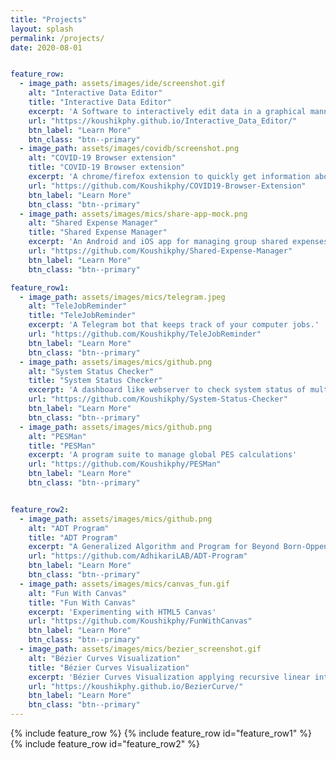 ```yaml
---
title: "Projects"
layout: splash
permalink: /projects/
date: 2020-08-01


feature_row:
  - image_path: assets/images/ide/screenshot.gif
    alt: "Interactive Data Editor"
    title: "Interactive Data Editor"
    excerpt: 'A Software to interactively edit data in a graphical manner.'
    url: "https://koushikphy.github.io/Interactive_Data_Editor/"
    btn_label: "Learn More"
    btn_class: "btn--primary"
  - image_path: assets/images/covidb/screenshot.png
    alt: "COVID-19 Browser extension"
    title: "COVID-19 Browser extension"
    excerpt: 'A chrome/firefox extension to quickly get information about Coronavirus disease'
    url: "https://github.com/Koushikphy/COVID19-Browser-Extension"
    btn_label: "Learn More"
    btn_class: "btn--primary"
  - image_path: assets/images/mics/share-app-mock.png
    alt: "Shared Expense Manager"
    title: "Shared Expense Manager"
    excerpt: 'An Android and iOS app for managing group shared expenses.'
    url: "https://github.com/Koushikphy/Shared-Expense-Manager"
    btn_label: "Learn More"
    btn_class: "btn--primary"

feature_row1:
  - image_path: assets/images/mics/telegram.jpeg
    alt: "TeleJobReminder"
    title: "TeleJobReminder"
    excerpt: 'A Telegram bot that keeps track of your computer jobs.'
    url: "https://github.com/Koushikphy/TeleJobReminder"
    btn_label: "Learn More"
    btn_class: "btn--primary"
  - image_path: assets/images/mics/github.png
    alt: "System Status Checker"
    title: "System Status Checker"
    excerpt: 'A dashboard like webserver to check system status of multiple PC/Workstation/Cluster in a single place.'
    url: "https://github.com/Koushikphy/System-Status-Checker"
    btn_label: "Learn More"
    btn_class: "btn--primary"
  - image_path: assets/images/mics/github.png
    alt: "PESMan"
    title: "PESMan"
    excerpt: 'A program suite to manage global PES calculations'
    url: "https://github.com/Koushikphy/PESMan"
    btn_label: "Learn More"
    btn_class: "btn--primary"


feature_row2:
  - image_path: assets/images/mics/github.png
    alt: "ADT Program"
    title: "ADT Program"
    excerpt: "A Generalized Algorithm and Program for Beyond Born-Oppenheimer Equations of 'N' Dimensional Sub-Hilbert Space"
    url: "https://github.com/AdhikariLAB/ADT-Program"
    btn_label: "Learn More"
    btn_class: "btn--primary"
  - image_path: assets/images/mics/canvas_fun.gif
    alt: "Fun With Canvas"
    title: "Fun With Canvas"
    excerpt: 'Experimenting with HTML5 Canvas'
    url: "https://github.com/Koushikphy/FunWithCanvas"
    btn_label: "Learn More"
    btn_class: "btn--primary"
  - image_path: assets/images/mics/bezier_screenshot.gif
    alt: "Bézier Curves Visualization"
    title: "Bézier Curves Visualization"
    excerpt: 'Bézier Curves Visualization applying recursive linear interpolation'
    url: "https://koushikphy.github.io/BezierCurve/"
    btn_label: "Learn More"
    btn_class: "btn--primary"
---
```


{% include feature_row %}
{% include feature_row  id="feature_row1" %}
{% include feature_row  id="feature_row2" %}

